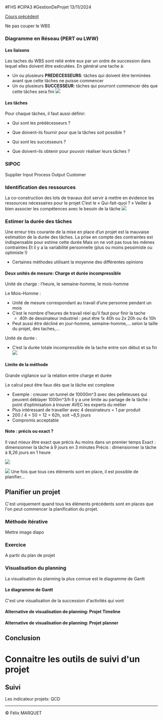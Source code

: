 #FHS #CIPA3 #GestionDeProjet
13/11/2024

[Cours précédent](Gestion%20de%20projet%20Cours%201.md)

Ne pas couper le WBS

### Diagramme en Réseau (PERT ou LWW)
#### Les liaisons
Les taches du WBS sont relié entre eux par un ordre de succession dans lequel elles doivent être exécutées.
En général une tache à:
- Un ou plusieurs **PREDECESSEURS**: tâches qui doivent être terminées avant que cette tâches ne puisse commencer
- Un ou plusieurs **SUCCESSEUR**: tâches qui pourront commencer dès que cette tâches sera fini
![](https://cdn.breizhhardware.fr/FAKA3/vACiCoWe84.png/raw)
#### Les tâches
Pour chaque tâches, il faut aussi définir:
- Qui sont les prédécesseurs ?
- Que doivent-ils fournir pour que la tâches soit possible ?

- Qui sont les succésseurs ?
- Que doivent-ils obtenir pour pouvoir réaliser leurs tâches ?

### SIPOC
Supplier Input Process Output Customer

### Identification des ressources
La co-construction des lots de travaux doit servir à mettre en évidence les ressources nécessaires pour le projet
C’est le « Qui-fait-quoi ? »
Veiller à bien associer les compétences avec le besoin de la tâche
![](https://cdn.breizhhardware.fr/FAKA3/BEgUNAgA31.png/raw)

### Estimer la durée des tâches
Une erreur très courante de la mise en place d’un projet est la mauvaise estimation de la durée des tâches.
La prise en compte des contraintes est indispensable pour estime cette durée
Mais on ne voit pas tous les mêmes contraintes
Et il y a la variabilité personnelle (plus ou moins pessimiste ou optimiste !)
- Certaines méthodes utilisant la moyenne des différentes opinions
#### Deux unités de mesure: Charge et durée incompressible
Unité de charge : l’heure, le semaine-homme, le mois-homme

Le Mois-Homme :
- Unité de mesure correspondant au travail d’une personne pendant un mois
- C’est le nombre d’heures de travail réel qu’il faut pour finir la tache
	- 40h de dessinateur industriel : peut être 1x 40h ou 2x 20h ou 4x 10h
- Peut aussi être décliné en jour-homme, semaine-homme,… selon la taille du projet, des taches,…

Unité de durée :
- C’est la durée totale incompressible de la tache entre son début et sa fin
![](https://cdn.breizhhardware.fr/FAKA3/SEcoCUpI44.png/raw)
#### Limite de la méthode
Grande vigilance sur la relation entre charge et durée

Le calcul peut être faux dès que la tâche est complexe
- Exemple : creuser un tunnel de 10000m^3 avec des pelleteuses qui peuvent déblayer 1000m^3/h
Il y a une limite au partage de la tâche : point d’optimisation à trouver AVEC les experts du métier
- Plus intéressant de travailler avec 4 dessinateurs = 1 par produit
- 200 / 4 = 50 + 12 = 62h, soit ~8,5 jours
- Compromis acceptable
#### Note : précis ou exact ?
Il vaut mieux être exact que précis
Au moins dans un premier temps
Exact : dimensionner la tâche à 9 jours en 3 minutes
Précis : dimensionner la tâche à 8,26 jours en 1 heure

![](https://cdn.breizhhardware.fr/FAKA3/lAkIvOpo39.png/raw)

![](https://cdn.breizhhardware.fr/FAKA3/nuBASuYI16.png/raw)
Une fois que tous ces éléments sont en place, il est possible de planifier…
## Planifier un projet
C'est uniquement quand tous les éléments précédents sont en places que l'on peut commencer la planification du projet.
### Méthode itérative
Mettre image diapo
### Exercice
A partir du plan de projet 
### Visualisation du planning
La visualisation du planning la plus connue est le diagramme de Gantt
#### Le diagramme de Gantt
C'est une visualisation de la succession d'activités qui vont 
#### Alternative de visualisation de planning: Projet Timeline

#### Alternative de visualisation de planning: Projet planner

## Conclusion

# Connaitre les outils de suivi d'un projet
## Suivi
Les indicateur projets: QCD

---
&copy; Félix MARQUET